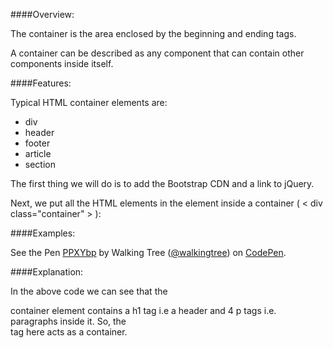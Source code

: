 ####Overview:

The container is the area enclosed by the beginning and ending tags.

A container can be described as any component that can contain other components inside itself.

####Features:

Typical HTML container elements are:

* div
* header
* footer
* article
* section

The first thing we will do is to add the Bootstrap CDN and a link to jQuery.

Next, we put all the HTML elements in the <body> element inside a container ( < div class="container" > ):

####Examples:

<p data-height="268" data-theme-id="0" data-slug-hash="PPXYbp" data-default-tab="result" data-user= " walkingtree" class='codepen'>See the Pen <a href='http://codepen.io/walkingtree/pen/PPXYbp/'>PPXYbp</a> by Walking Tree (<a href='http://codepen.io/walkingtree'>@walkingtree</a>) on <a href='http://codepen.io'>CodePen</a>.</p>
<script async src="//assets.codepen.io/assets/embed/ei.js"></script>

####Explanation:

In the above code we can see that the <div> container element contains a h1 tag  i.e a header and 4 p tags i.e. paragraphs inside it.
So, the <div> tag here acts as a container.
